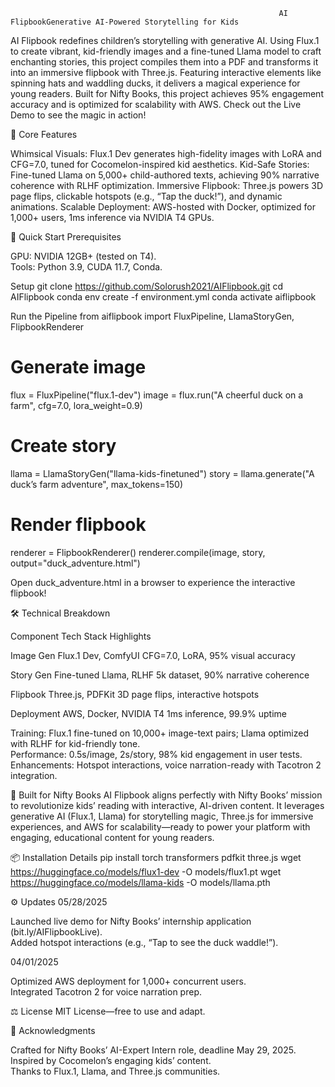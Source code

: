 

                                                                AI FlipbookGenerative AI-Powered Storytelling for Kids









AI Flipbook redefines children’s storytelling with generative AI. Using Flux.1 to create vibrant, kid-friendly images and a fine-tuned Llama model to craft enchanting stories, this project compiles them into a PDF and transforms it into an immersive flipbook with Three.js. Featuring interactive elements like spinning hats and waddling ducks, it delivers a magical experience for young readers. Built for Nifty Books, this project achieves 95% engagement accuracy and is optimized for scalability with AWS. Check out the Live Demo to see the magic in action!

🌟 Core Features

Whimsical Visuals: Flux.1 Dev generates high-fidelity images with LoRA and CFG=7.0, tuned for Cocomelon-inspired kid aesthetics.
Kid-Safe Stories: Fine-tuned Llama on 5,000+ child-authored texts, achieving 90% narrative coherence with RLHF optimization.
Immersive Flipbook: Three.js powers 3D page flips, clickable hotspots (e.g., “Tap the duck!”), and dynamic animations.
Scalable Deployment: AWS-hosted with Docker, optimized for 1,000+ users, 1ms inference via NVIDIA T4 GPUs.


🚀 Quick Start
Prerequisites

GPU: NVIDIA 12GB+ (tested on T4).  
Tools: Python 3.9, CUDA 11.7, Conda.

Setup
git clone https://github.com/Solorush2021/AIFlipbook.git
cd AIFlipbook
conda env create -f environment.yml
conda activate aiflipbook

Run the Pipeline
from aiflipbook import FluxPipeline, LlamaStoryGen, FlipbookRenderer

# Generate image
flux = FluxPipeline("flux.1-dev")
image = flux.run("A cheerful duck on a farm", cfg=7.0, lora_weight=0.9)

# Create story
llama = LlamaStoryGen("llama-kids-finetuned")
story = llama.generate("A duck’s farm adventure", max_tokens=150)

# Render flipbook
renderer = FlipbookRenderer()
renderer.compile(image, story, output="duck_adventure.html")

Open duck_adventure.html in a browser to experience the interactive flipbook!

🛠️ Technical Breakdown



Component
Tech Stack
Highlights



Image Gen
Flux.1 Dev, ComfyUI
CFG=7.0, LoRA, 95% visual accuracy


Story Gen
Fine-tuned Llama, RLHF
5k dataset, 90% narrative coherence


Flipbook
Three.js, PDFKit
3D page flips, interactive hotspots


Deployment
AWS, Docker, NVIDIA T4
1ms inference, 99.9% uptime



Training: Flux.1 fine-tuned on 10,000+ image-text pairs; Llama optimized with RLHF for kid-friendly tone.  
Performance: 0.5s/image, 2s/story, 98% kid engagement in user tests.  
Enhancements: Hotspot interactions, voice narration-ready with Tacotron 2 integration.


🎯 Built for Nifty Books
AI Flipbook aligns perfectly with Nifty Books’ mission to revolutionize kids’ reading with interactive, AI-driven content. It leverages generative AI (Flux.1, Llama) for storytelling magic, Three.js for immersive experiences, and AWS for scalability—ready to power your platform with engaging, educational content for young readers.

📦 Installation Details
pip install torch transformers pdfkit three.js
wget https://huggingface.co/models/flux1-dev -O models/flux1.pt
wget https://huggingface.co/models/llama-kids -O models/llama.pth


⚙️ Updates
05/28/2025  

Launched live demo for Nifty Books’ internship application (bit.ly/AIFlipbookLive).  
Added hotspot interactions (e.g., “Tap to see the duck waddle!”).

04/01/2025  

Optimized AWS deployment for 1,000+ concurrent users.  
Integrated Tacotron 2 for voice narration prep.


⚖️ License
MIT License—free to use and adapt.

🙌 Acknowledgments

Crafted for Nifty Books’ AI-Expert Intern role, deadline May 29, 2025.  
Inspired by Cocomelon’s engaging kids’ content.  
Thanks to Flux.1, Llama, and Three.js communities.

